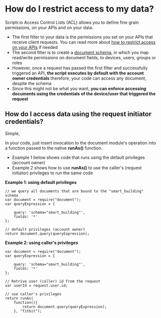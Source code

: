 # How do I restrict access to my data?

Scriptr.io Access Control Lists (ACL) allows you to define fine grain permissions, on your APIs and on your data.

- The first filter to your data is the permissions you set on your APIs that receive client requests. You can read more about [how to restrict access on your APIs](./restrict_access_to_api.md) if needed
- The second filter is to create a [document schema](../data/create_schema.md), in which you map read/write permissions on document fields, to devices, users, groups or roles
- However, once a request has passed the first filter and successfully triggered an API, **the script executes by default with the account owner credentials** therefore, your code can access any document, despite the schema 
- Since this might not be what you want, **you can enforce accessing documents using the credentials of the device/user that triggered the request**

## How do I access data using the request initiator credentials?

Simple,

In your code, just insert invocation to the document module's operation into a function passed to the native **runAs()** function.
- Example 1 below shows code that runs using the default privileges (account owner)
- Example 2 shows how to use **runAs()** to use the caller's (request initiator) privileges to run the same code

**Example 1: using default privileges** 
```
// we query all documents that are bound to the "smart_building" schema
var document = require("document");
var queryExpression = {

    query: 'schema="smart_building"',
    fields: '*'
};

// default privileges (account owner)
return document.query(queryExpression);
```

**Example 2: using caller's privileges**
```
var document = require("document");
var queryExpression = {

    query: 'schema="smart_building"',
    fields: '*'
};

// Retrive user (caller) id from the request
var userId = request.user.id;

// use caller's privileges
return runAs(
    function(){
        return document.query(queryExpression);
    }, "fitbit");
```

